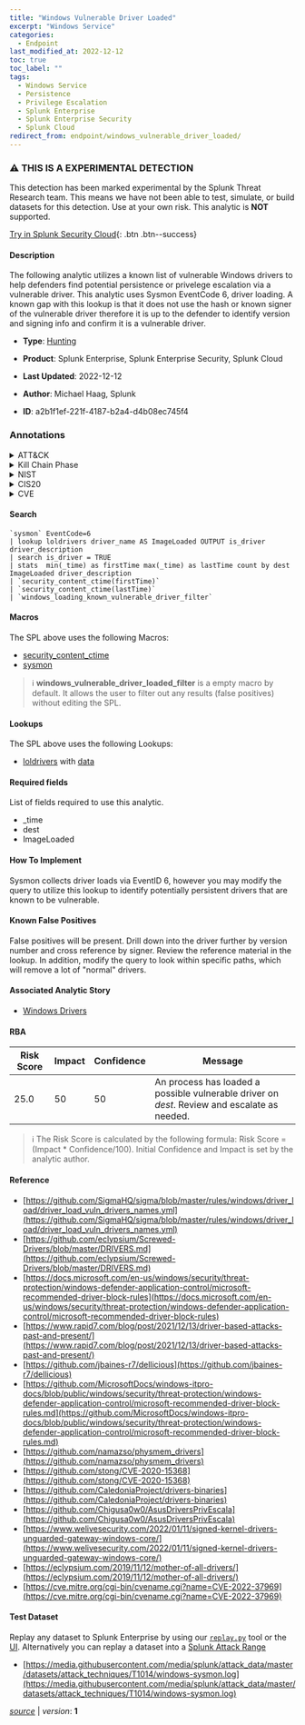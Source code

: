```yaml
---
title: "Windows Vulnerable Driver Loaded"
excerpt: "Windows Service"
categories:
  - Endpoint
last_modified_at: 2022-12-12
toc: true
toc_label: ""
tags:
  - Windows Service
  - Persistence
  - Privilege Escalation
  - Splunk Enterprise
  - Splunk Enterprise Security
  - Splunk Cloud
redirect_from: endpoint/windows_vulnerable_driver_loaded/
---
```


### :warning: THIS IS A EXPERIMENTAL DETECTION
This detection has been marked experimental by the Splunk Threat Research team. This means we have not been able to test, simulate, or build datasets for this detection. Use at your own risk. This analytic is **NOT** supported.


[Try in Splunk Security Cloud](https://www.splunk.com/en_us/cyber-security.html){: .btn .btn--success}

#### Description

The following analytic utilizes a known list of vulnerable Windows drivers to help defenders find potential persistence or privelege escalation via a vulnerable driver. This analytic uses Sysmon EventCode 6, driver loading. A known gap with this lookup is that it does not use the hash or known signer of the vulnerable driver therefore it is up to the defender to identify version and signing info and confirm it is a vulnerable driver.

- **Type**: [Hunting](https://github.com/splunk/security_content/wiki/Detection-Analytic-Types)
- **Product**: Splunk Enterprise, Splunk Enterprise Security, Splunk Cloud

- **Last Updated**: 2022-12-12
- **Author**: Michael Haag, Splunk
- **ID**: a2b1f1ef-221f-4187-b2a4-d4b08ec745f4

### Annotations
<details>
  <summary>ATT&CK</summary>

<div markdown="1">

#### [ATT&CK](https://attack.mitre.org/)

| ID          | Technique   | Tactic         |
| ----------- | ----------- |--------------- |
| [T1543.003](https://attack.mitre.org/techniques/T1543/003/) | Windows Service | Persistence, Privilege Escalation |

</div>
</details>


<details>
  <summary>Kill Chain Phase</summary>

<div markdown="1">

* Exploitation


</div>
</details>


<details>
  <summary>NIST</summary>

<div markdown="1">

* DE.CM



</div>
</details>

<details>
  <summary>CIS20</summary>

<div markdown="1">

* CIS 3
* CIS 5
* CIS 16



</div>
</details>

<details>
  <summary>CVE</summary>

<div markdown="1">


</div>
</details>


#### Search

```
`sysmon` EventCode=6 
| lookup loldrivers driver_name AS ImageLoaded OUTPUT is_driver driver_description 
| search is_driver = TRUE 
| stats  min(_time) as firstTime max(_time) as lastTime count by dest ImageLoaded driver_description 
| `security_content_ctime(firstTime)` 
| `security_content_ctime(lastTime)` 
| `windows_loading_known_vulnerable_driver_filter`
```

#### Macros
The SPL above uses the following Macros:
* [security_content_ctime](https://github.com/splunk/security_content/blob/develop/macros/security_content_ctime.yml)
* [sysmon](https://github.com/splunk/security_content/blob/develop/macros/sysmon.yml)

> :information_source:
> **windows_vulnerable_driver_loaded_filter** is a empty macro by default. It allows the user to filter out any results (false positives) without editing the SPL.

#### Lookups
The SPL above uses the following Lookups:

* [loldrivers](https://github.com/splunk/security_content/blob/develop/lookups/loldrivers.yml) with [data](https://github.com/splunk/security_content/tree/develop/lookups/loldrivers.csv)



#### Required fields
List of fields required to use this analytic.
* _time
* dest
* ImageLoaded



#### How To Implement
Sysmon collects driver loads via EventID 6, however you may modify the query to utilize this lookup to identify potentially persistent drivers that are known to be vulnerable.
#### Known False Positives
False positives will be present. Drill down into the driver further by version number and cross reference by signer. Review the reference material in the lookup. In addition, modify the query to look within specific paths, which will remove a lot of &#34;normal&#34; drivers.

#### Associated Analytic Story
* [Windows Drivers](/stories/windows_drivers)




#### RBA

| Risk Score  | Impact      | Confidence   | Message      |
| ----------- | ----------- |--------------|--------------|
| 25.0 | 50 | 50 | An process has loaded a possible vulnerable driver on $dest$. Review and escalate as needed. |


> :information_source:
> The Risk Score is calculated by the following formula: Risk Score = (Impact * Confidence/100). Initial Confidence and Impact is set by the analytic author.


#### Reference

* [https://github.com/SigmaHQ/sigma/blob/master/rules/windows/driver_load/driver_load_vuln_drivers_names.yml](https://github.com/SigmaHQ/sigma/blob/master/rules/windows/driver_load/driver_load_vuln_drivers_names.yml)
* [https://github.com/eclypsium/Screwed-Drivers/blob/master/DRIVERS.md](https://github.com/eclypsium/Screwed-Drivers/blob/master/DRIVERS.md)
* [https://docs.microsoft.com/en-us/windows/security/threat-protection/windows-defender-application-control/microsoft-recommended-driver-block-rules](https://docs.microsoft.com/en-us/windows/security/threat-protection/windows-defender-application-control/microsoft-recommended-driver-block-rules)
* [https://www.rapid7.com/blog/post/2021/12/13/driver-based-attacks-past-and-present/](https://www.rapid7.com/blog/post/2021/12/13/driver-based-attacks-past-and-present/)
* [https://github.com/jbaines-r7/dellicious](https://github.com/jbaines-r7/dellicious)
* [https://github.com/MicrosoftDocs/windows-itpro-docs/blob/public/windows/security/threat-protection/windows-defender-application-control/microsoft-recommended-driver-block-rules.md](https://github.com/MicrosoftDocs/windows-itpro-docs/blob/public/windows/security/threat-protection/windows-defender-application-control/microsoft-recommended-driver-block-rules.md)
* [https://github.com/namazso/physmem_drivers](https://github.com/namazso/physmem_drivers)
* [https://github.com/stong/CVE-2020-15368](https://github.com/stong/CVE-2020-15368)
* [https://github.com/CaledoniaProject/drivers-binaries](https://github.com/CaledoniaProject/drivers-binaries)
* [https://github.com/Chigusa0w0/AsusDriversPrivEscala](https://github.com/Chigusa0w0/AsusDriversPrivEscala)
* [https://www.welivesecurity.com/2022/01/11/signed-kernel-drivers-unguarded-gateway-windows-core/](https://www.welivesecurity.com/2022/01/11/signed-kernel-drivers-unguarded-gateway-windows-core/)
* [https://eclypsium.com/2019/11/12/mother-of-all-drivers/](https://eclypsium.com/2019/11/12/mother-of-all-drivers/)
* [https://cve.mitre.org/cgi-bin/cvename.cgi?name=CVE-2022-37969](https://cve.mitre.org/cgi-bin/cvename.cgi?name=CVE-2022-37969)



#### Test Dataset
Replay any dataset to Splunk Enterprise by using our [`replay.py`](https://github.com/splunk/attack_data#using-replaypy) tool or the [UI](https://github.com/splunk/attack_data#using-ui).
Alternatively you can replay a dataset into a [Splunk Attack Range](https://github.com/splunk/attack_range#replay-dumps-into-attack-range-splunk-server)

* [https://media.githubusercontent.com/media/splunk/attack_data/master/datasets/attack_techniques/T1014/windows-sysmon.log](https://media.githubusercontent.com/media/splunk/attack_data/master/datasets/attack_techniques/T1014/windows-sysmon.log)



[*source*](https://github.com/splunk/security_content/tree/develop/detections/experimental/endpoint/windows_vulnerable_driver_loaded.yml) \| *version*: **1**